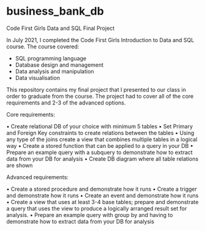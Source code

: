 # business_bank_db

Code First Girls Data and SQL Final Project

In July 2021, I completed the Code First Girls Introduction to Data and SQL course. The course covered: 

-	SQL programming language 
-	Database design and management
-	Data analysis and manipulation
-	Data visualisation 

This repository contains my final project that I presented to our class in order to graduate from the course.  The project had to cover all of the core requirements and 2-3 of the advanced options. 

Core requirements: 

•	Create relational DB of your choice with minimum 5 tables
•	Set Primary and Foreign Key constraints to create relations between the tables
•	Using any type of the joins create a view that combines multiple tables in a logical way
•	Create a stored function that can be applied to a query in your DB
•	Prepare an example query with a subquery to demonstrate how to extract data from your DB for analysis 
•	Create DB diagram where all table relations are shown

Advanced requirements: 

•	Create a stored procedure and demonstrate how it runs
•	Create a trigger and demonstrate how it runs
•	Create an event and demonstrate how it runs
•	Create a view that uses at least 3-4 base tables; prepare and demonstrate a query that uses the view to produce a logically arranged result set for analysis.
•	Prepare an example query with group by and having to demonstrate how to extract data from your DB for analysis 

